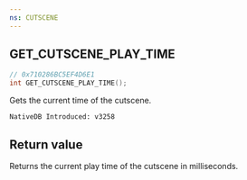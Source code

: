 ```yaml
---
ns: CUTSCENE
---
```

## GET_CUTSCENE_PLAY_TIME

```c
// 0x710286BC5EF4D6E1
int GET_CUTSCENE_PLAY_TIME();
```

Gets the current time of the cutscene.

```
NativeDB Introduced: v3258
```

## Return value
Returns the current play time of the cutscene in milliseconds.